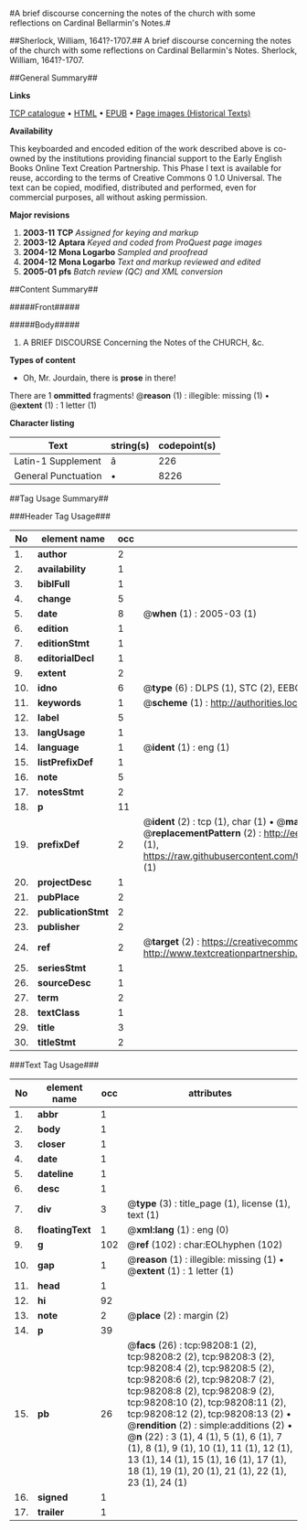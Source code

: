 #A brief discourse concerning the notes of the church with some reflections on Cardinal Bellarmin's Notes.#

##Sherlock, William, 1641?-1707.##
A brief discourse concerning the notes of the church with some reflections on Cardinal Bellarmin's Notes.
Sherlock, William, 1641?-1707.

##General Summary##

**Links**

[TCP catalogue](http://www.ota.ox.ac.uk/tcp/)  • 
[HTML](http://tei.it.ox.ac.uk/tcp/Texts-HTML/free/A59/A59792.html)  • 
[EPUB](http://tei.it.ox.ac.uk/tcp/Texts-EPUB/free/A59/A59792.epub) • 
[Page images (Historical Texts)](https://data.historicaltexts.jisc.ac.uk/view?pubId=eebo-13164117e&pageId=eebo-13164117e-98208-1)

**Availability**

This keyboarded and encoded edition of the
	       work described above is co-owned by the institutions
	       providing financial support to the Early English Books
	       Online Text Creation Partnership. This Phase I text is
	       available for reuse, according to the terms of Creative
	       Commons 0 1.0 Universal. The text can be copied,
	       modified, distributed and performed, even for
	       commercial purposes, all without asking permission.

**Major revisions**

1. __2003-11__ __TCP__ *Assigned for keying and markup*
1. __2003-12__ __Aptara__ *Keyed and coded from ProQuest page images*
1. __2004-12__ __Mona Logarbo__ *Sampled and proofread*
1. __2004-12__ __Mona Logarbo__ *Text and markup reviewed and edited*
1. __2005-01__ __pfs__ *Batch review (QC) and XML conversion*

##Content Summary##

#####Front#####

#####Body#####

1. A BRIEF
DISCOURSE
Concerning the
Notes of the CHURCH, &c.

**Types of content**

  * Oh, Mr. Jourdain, there is **prose** in there!

There are 1 **ommitted** fragments! 
 @__reason__ (1) : illegible: missing (1)  •  @__extent__ (1) : 1 letter (1)

**Character listing**


|Text|string(s)|codepoint(s)|
|---|---|---|
|Latin-1 Supplement|â|226|
|General Punctuation|•|8226|

##Tag Usage Summary##

###Header Tag Usage###

|No|element name|occ|attributes|
|---|---|---|---|
|1.|__author__|2||
|2.|__availability__|1||
|3.|__biblFull__|1||
|4.|__change__|5||
|5.|__date__|8| @__when__ (1) : 2005-03 (1)|
|6.|__edition__|1||
|7.|__editionStmt__|1||
|8.|__editorialDecl__|1||
|9.|__extent__|2||
|10.|__idno__|6| @__type__ (6) : DLPS (1), STC (2), EEBO-CITATION (1), OCLC (1), VID (1)|
|11.|__keywords__|1| @__scheme__ (1) : http://authorities.loc.gov/ (1)|
|12.|__label__|5||
|13.|__langUsage__|1||
|14.|__language__|1| @__ident__ (1) : eng (1)|
|15.|__listPrefixDef__|1||
|16.|__note__|5||
|17.|__notesStmt__|2||
|18.|__p__|11||
|19.|__prefixDef__|2| @__ident__ (2) : tcp (1), char (1)  •  @__matchPattern__ (2) : ([0-9\-]+):([0-9IVX]+) (1), (.+) (1)  •  @__replacementPattern__ (2) : http://eebo.chadwyck.com/downloadtiff?vid=$1&page=$2 (1), https://raw.githubusercontent.com/textcreationpartnership/Texts/master/tcpchars.xml#$1 (1)|
|20.|__projectDesc__|1||
|21.|__pubPlace__|2||
|22.|__publicationStmt__|2||
|23.|__publisher__|2||
|24.|__ref__|2| @__target__ (2) : https://creativecommons.org/publicdomain/zero/1.0/ (1), http://www.textcreationpartnership.org/docs/. (1)|
|25.|__seriesStmt__|1||
|26.|__sourceDesc__|1||
|27.|__term__|2||
|28.|__textClass__|1||
|29.|__title__|3||
|30.|__titleStmt__|2||


###Text Tag Usage###

|No|element name|occ|attributes|
|---|---|---|---|
|1.|__abbr__|1||
|2.|__body__|1||
|3.|__closer__|1||
|4.|__date__|1||
|5.|__dateline__|1||
|6.|__desc__|1||
|7.|__div__|3| @__type__ (3) : title_page (1), license (1), text (1)|
|8.|__floatingText__|1| @__xml:lang__ (1) : eng (0)|
|9.|__g__|102| @__ref__ (102) : char:EOLhyphen (102)|
|10.|__gap__|1| @__reason__ (1) : illegible: missing (1)  •  @__extent__ (1) : 1 letter (1)|
|11.|__head__|1||
|12.|__hi__|92||
|13.|__note__|2| @__place__ (2) : margin (2)|
|14.|__p__|39||
|15.|__pb__|26| @__facs__ (26) : tcp:98208:1 (2), tcp:98208:2 (2), tcp:98208:3 (2), tcp:98208:4 (2), tcp:98208:5 (2), tcp:98208:6 (2), tcp:98208:7 (2), tcp:98208:8 (2), tcp:98208:9 (2), tcp:98208:10 (2), tcp:98208:11 (2), tcp:98208:12 (2), tcp:98208:13 (2)  •  @__rendition__ (2) : simple:additions (2)  •  @__n__ (22) : 3 (1), 4 (1), 5 (1), 6 (1), 7 (1), 8 (1), 9 (1), 10 (1), 11 (1), 12 (1), 13 (1), 14 (1), 15 (1), 16 (1), 17 (1), 18 (1), 19 (1), 20 (1), 21 (1), 22 (1), 23 (1), 24 (1)|
|16.|__signed__|1||
|17.|__trailer__|1||
